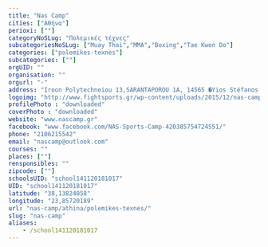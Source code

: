 ```yaml
---
title: "Nas Camp"
cities: ["Αθήνα"]
perioxi: [""]
categoryNoSLug: "Πολεμικές τέχνες"
subcategoriesNoSLug: ["Muay Thai","MMA","Boxing","Tae Kwon Do"]
categories: ["polemikes-texnes"]
subcategories: [""]
orgUID: ""
organisation: ""
orgurl: "-"
address: "Iroon Polytechneiou 13,SARANTAPOROU 1A, 14565 �Yios Stéfanos, Attiki, Greece"
logoimg: "http://www.fightsports.gr/wp-content/uploads/2015/12/nas-camp-logo.jpg"
profilePhoto : "downloaded"
coverPhoto : "downloaded"
website: "www.nascamp.gr"
facebook: "www.facebook.com/NAS-Sports-Camp-420385754724551/"
phone: "2106215542"
email: "nascamp@outlook.com"
courses: ""
places: [""]
rensponsibles: ""
zipcode: [""]
schoolsUID: "school141120181017"
UID: "school141120181017"
latitude: "38,13824058"
longitude: "23,85720189"
url: "nas-camp/athina/polemikes-texnes/"
slug: "nas-camp"
aliases:
    - /school141120181017
---
```





